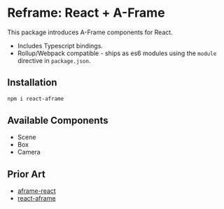 # Reframe: React + A-Frame

This package introduces A-Frame components for React.

- Includes Typescript bindings.
- Rollup/Webpack compatible - ships as es6 modules using the `module` directive in `package.json`.

## Installation

```bash
npm i react-aframe
```

## Available Components

- Scene
- Box
- Camera

## Prior Art

- [aframe-react](https://github.com/supermedium/aframe-react)
- [react-aframe](https://www.npmjs.com/package/react-aframe)
